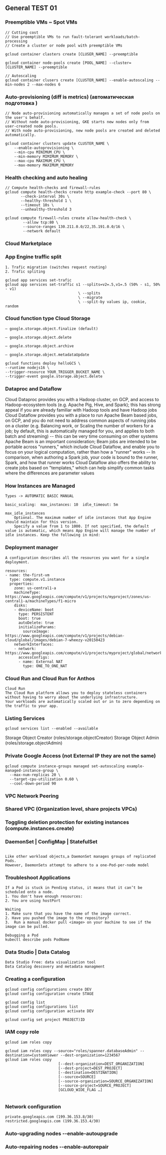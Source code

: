 ## General TEST 01

### Preemptible VMs ~ Spot VMs
```
// Cutting cost
// Use preemptible VMs to run fault-tolerant workloads/batch-processing
// Create a cluster or node pool with preemptible VMs

gcloud container clasters create [CLUSER_NAME] --preemptible

gcloud container node-pools create [POOL_NAME] --cluster=[CLUSTER_NAME] --preemptible

// Autoscaling
gcloud container clusers create [CLUSTER_NAME] --enable-autoscaling --min-nodes 2 --max-nodes 6 
```
 
### Auto-provisioning (diff is metrics) (автоматическая подготовка )
```
// Node auto-provisioning automatically manages a set of node pools on the user's behalf.
// Without node auto-provisioning, GKE starts new nodes only from user-created node pools.
// With node auto-provisioning, new node pools are created and deleted automatically.

gcloud container clusters update CLUSTER_NAME \
    --enable-autoprovisioning \
    --min-cpu MINIMUM_CPU \
    --min-memory MIMIMUM_MEMORY \
    --max-cpu MAXIMUM_CPU \
    --max-memory MAXIMUM_MEMORY
```

### Health checking and auto healing
```
// Compute health-checks and firewall-rules
gcloud compute health-checks create http example-check --port 80 \
       --check-interval 30s \
       --healthy-threshold 1 \
       --timeout 10s \
       --unhealthy-threshold 3
       
gcloud compute firewall-rules create allow-health-check \
        --allow tcp:80 \
        --source-ranges 130.211.0.0/22,35.191.0.0/16 \
        --network default
```

### Cloud Marketplace

### App Engine traffic split 
```
1. Trafic migration (switches request routing)
2. Trafic spliting 

gcloud app services set-trafic 
gcloud app services set-traffic s1 --splits=v2=.5,v1=.5 (50% - s1, 50% - v1)
                                 \ --splits
                                 \ --migrate
                                 \ --split-by values ip, cookie, random

```

### Cloud function type Cloud Storage
```
– google.storage.object.finalize (default)

– google.storage.object.delete

– google.storage.object.archive

– google.storage.object.metadataUpdate

gcloud functions deploy helloGCS \
--runtime nodejs16 \
--trigger-resource YOUR_TRIGGER_BUCKET_NAME \
--trigger-event google.storage.object.delete
```

### Dataproc and Dataflow

Cloud Dataproc provides you with a Hadoop cluster, on GCP, and access to Hadoop-ecosystem tools (e.g. Apache Pig, Hive, and Spark); this has strong appeal if you are already familiar with Hadoop tools and have Hadoop jobs
Cloud Dataflow provides you with a place to run Apache Beam based jobs, on GCP, and you do not need to address common aspects of running jobs on a cluster (e.g. Balancing work, or Scaling the number of workers for a job; by default, this is automatically managed for you, and applies to both batch and streaming) -- this can be very time consuming on other systems
Apache Beam is an important consideration; Beam jobs are intended to be portable across "runners," which include Cloud Dataflow, and enable you to focus on your logical computation, rather than how a "runner" works -- In comparison, when authoring a Spark job, your code is bound to the runner, Spark, and how that runner works
Cloud Dataflow also offers the ability to create jobs based on "templates," which can help simplify common tasks where the differences are parameter values

### How Instances are Managed
```
Types -> AUTOMATIC BASIC MANUAL

basic_scaling:  max_instances: 10  idle_timeout: 5m

max_idle_instances
    Optional. The maximum number of idle instances that App Engine should maintain for this version.
    Specify a value from 1 to 1000. If not specified, the default value is automatic, which means App Engine will manage the number of idle instances. Keep the following in mind: 
```

### Deployment manager
```
A configuration describes all the resources you want for a single deployment.

resources:
- name: the-first-vm
  type: compute.v1.instance
  properties:
    zone: us-central1-a
    machineType: https://www.googleapis.com/compute/v1/projects/myproject/zones/us-central1-a/machineTypes/f1-micro
    disks:
    - deviceName: boot
      type: PERSISTENT
      boot: true
      autoDelete: true
      initializeParams:
        sourceImage: https://www.googleapis.com/compute/v1/projects/debian-cloud/global/images/debian-7-wheezy-v20150423
    networkInterfaces:
    - network: https://www.googleapis.com/compute/v1/projects/myproject/global/networks/default
      accessConfigs:
      - name: External NAT
        type: ONE_TO_ONE_NAT
```

### Cloud Run and Cloud Run for Anthos
```
Cloud Run
The Cloud Run platform allows you to deploy stateless containers without having to worry about the underlying infrastructure.
Your workloads are automatically scaled out or in to zero depending on the traffic to your app.

```

### Listing Services
```
gcloud services list --enabled --available

```

Storage Object Creator (roles/storage.objectCreator)
Storage Object Admin (roles/storage.objectAdmin)

### Private Google Access (not External IP they are not the same)

```
gcloud compute instance-groups managed set-autoscaling example-managed-instance-group \
  --max-num-replicas 20 \
  --target-cpu-utilization 0.60 \
  --cool-down-period 90
```


### VPC Network Peering
### Shared VPC (Organization level, share projects VPCs)
### Toggling deletion protection for existing instances (compute.instances.create)

### DaemonSet | ConfigMap | StatefulSet
```

Like other workload objects,a DaemonSet manages groups of replicated Pods.
However, DaemonSets attempt to adhere to a one-Pod-per-node model

```

### Troubleshoot Applications
```
If a Pod is stuck in Pending status, it means that it can’t be scheduled onto a node.
1. You don't have enough resources:
2. You are using hostPort

Waiting
1. Make sure that you have the name of the image correct.
2. Have you pushed the image to the repository?
3.  Run a manual docker pull <image> on your machine to see if the image can be pulled.

Debugging a Pod
kubectl describe pods PodName
```

### Data Studio | Data Catalog
```
Data Studio Free: data visualization tool 
Data Catalog descovery and metadata managment
```

### Creating a configuration
```
gcloud config configurations create DEV
gcloud config configuration create STAGE

gcloud config list
gcloud config configurations list
gcloud config configuration activate DEV

gcloud config set project PROJECT)ID
```

### IAM copy role
```
gcloud iam roles copy 

gcloud iam roles copy --source="roles/spanner.databaseAdmin" --destination=CustomViewer --dest-organization=1234567
gcloud iam roles copy 
                        [--dest-organization=DEST_ORGANIZATION]
                        [--dest-project=DEST_PROJECT]
                        [--destination=DESTINATION] 
                        [--source=SOURCE] 
                        [--source-organization=SOURCE_ORGANIZATION] 
                        [--source-project=SOURCE_PROJECT] 
                        [GCLOUD_WIDE_FLAG …]
                        
```

### Network configuration
```
private.googleapis.com (199.36.153.8/30) 
restricted.googleapis.com (199.36.153.4/30)
```

### Auto-upgrading nodes  --enable-autoupgrade
### Auto-repairing nodes  --enable-autorepair
